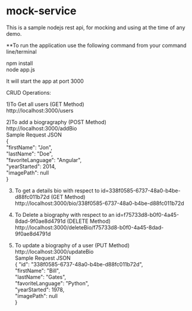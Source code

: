 # mock-service
This is a sample nodejs rest api, for mocking and using at the time of any demo.

**To run the application use the following command from your command line/terminal  

npm install   
node app.js   

It will start the app at port 3000  

CRUD Operations:  

1)To Get all users (GET Method)  
http://localhost:3000/users  


2)To add a biogragraphy (POST Method)  
http://localhost:3000/addBio  
Sample Request JSON   
{  	
	  "firstName": "Jon",  
    "lastName": "Doe",  
    "favoriteLanguage": "Angular",  
    "yearStarted": 2014,  
    "imagePath": null  
}   

3) To get a details bio with respect to id=338f0585-6737-48a0-b4be-d88fc011b72d   (GET Method)  
http://localhost:3000/bio/338f0585-6737-48a0-b4be-d88fc011b72d  


4) To Delete a biography with respect to an id=f75733d8-b0f0-4a45-8dad-9f0ae8d4791d (DELETE Method)  
http://localhost:3000/deleteBio/f75733d8-b0f0-4a45-8dad-9f0ae8d4791d  


5) To update a biography of a user (PUT Method)  
http://localhost:3000/updateBio  
Sample Request JSON  
{
        "id": "338f0585-6737-48a0-b4be-d88fc011b72d",  
        "firstName": "Bill",  
        "lastName": "Gates",  
        "favoriteLanguage": "Python",  
        "yearStarted": 1978,  
        "imagePath": null  
 }  
 
 
 
 
